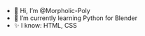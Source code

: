 - 👋 Hi, I’m @Morpholic-Poly
- 🌱 I’m currently learning Python for Blender
- ✨ I know: HTML, CSS

<!---
Morpholic-Poly/Morpholic-Poly is a ✨ special ✨ repository because its `README.md` (this file) appears on your GitHub profile.
You can click the Preview link to take a look at your changes.
--->
